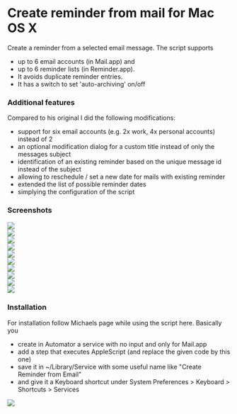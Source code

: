 # Create reminder from mail for Mac OS X
Create a reminder from a selected email message. The script supports 

- up to 6 email accounts (in Mail.app) and 
- up to 6 reminder lists (in Reminder.app).
- It avoids duplicate reminder entries.
- It has a switch to set 'auto-archiving' on/off

### Additional features

Compared to his original I did the following modifications:

- support for six email accounts (e.g. 2x work, 4x personal accounts) instead of 2
- an optional modification dialog for a custom title instead of only the messages subject
- identification of an existing reminder based on the unique message id instead of the subject
- allowing to reschedule / set a new date for mails with existing reminder
- extended the list of possible reminder dates
- simplying the configuration of the script

### Screenshots

![](https://github.com/moritzregnier/create-reminder-from-mail-mac/blob/master/screenshots/emailreminder01.jpg)  
![](https://github.com/moritzregnier/create-reminder-from-mail-mac/blob/master/screenshots/emailreminder02.jpg)  
![](https://github.com/moritzregnier/create-reminder-from-mail-mac/blob/master/screenshots/emailreminder03.jpg)  
![](https://github.com/moritzregnier/create-reminder-from-mail-mac/blob/master/screenshots/emailreminder04.jpg)  
![](https://github.com/moritzregnier/create-reminder-from-mail-mac/blob/master/screenshots/emailreminder05.jpg)  
![](https://github.com/moritzregnier/create-reminder-from-mail-mac/blob/master/screenshots/emailreminder06.jpg)  
![](https://github.com/moritzregnier/create-reminder-from-mail-mac/blob/master/screenshots/emailreminder07.jpg)  
![](https://github.com/moritzregnier/create-reminder-from-mail-mac/blob/master/screenshots/emailreminder08.jpg)  
![](https://github.com/moritzregnier/create-reminder-from-mail-mac/blob/master/screenshots/emailreminder09.jpg)  
![](https://github.com/moritzregnier/create-reminder-from-mail-mac/blob/master/screenshots/emailreminder10.jpg)  

### Installation

For installation follow Michaels page while using the script here. Basically you 

- create in Automator a service with no input and only for Mail.app
- add a step that executes AppleScript (and replace the given code by this one)
- save it in ~/Library/Service with some useful name like "Create Reminder from Email"
- and give it a Keyboard shortcut under System Preferences > Keyboard > Shortcuts > Services 

![](https://github.com/moritzregnier/create-reminder-from-mail-mac/blob/master/screenshots/workflow.png)  
